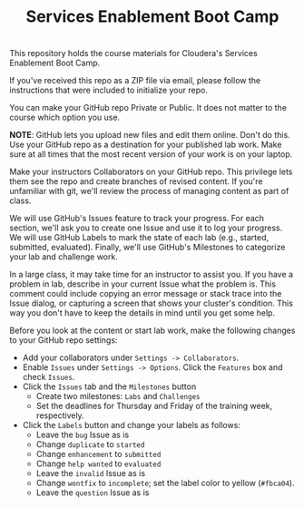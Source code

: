 # <center>Services Enablement Boot Camp 
# <center> 

This repository holds the course materials for Cloudera's Services
Enablement Boot Camp.

If you've received this repo as a ZIP file via email, please follow
the instructions that were included to initialize your repo.

You can make your GitHub repo Private or Public.  It does not matter
to the course which option you use.

<strong>NOTE</strong>: GitHub lets you upload new files and edit
them online. Don't do this. Use your GitHub repo as a destination
for your published lab work. Make sure at all times that the most
recent version of your work is on your laptop.

Make your instructors Collaborators on your GitHub repo. This
privilege lets them see the repo and create branches of revised
content. If you're unfamiliar with git, we'll review the process
of managing content as part of class.

We will use GitHub's Issues feature to track your progress. For
each section, we'll ask you to create one Issue and use it to log
your progress. We will use GitHub Labels to mark the state of
each lab (e.g., started, submitted, evaluated). Finally, we'll use
GitHub's Milestones to categorize your lab and challenge work. 

In a large class, it may take time for an instructor to assist you.
If you have a problem in lab, describe in your current Issue what
the problem is. This comment could include copying an error message
or stack trace into the Issue dialog, or capturing a screen that
shows your cluster's condition. This way you don't have to keep the
details in mind until you get some help.

Before you look at the content or start lab work, make the following
changes to your GitHub repo settings:

* Add your collaborators under `Settings -> Collaborators`.
* Enable `Issues` under `Settings -> Options`. Click the `Features` box and check `Issues`.
* Click the `Issues` tab and the `Milestones` button
    * Create two milestones: `Labs` and `Challenges`
    * Set the deadlines for Thursday and Friday of the training week, respectively.
* Click the `Labels` button and change your labels as follows:
    * Leave the `bug` Issue as is
    * Change `duplicate` to `started`
    * Change `enhancement` to `submitted`
    * Change `help wanted` to `evaluated`
    * Leave the `invalid` Issue as is
    * Change `wontfix` to `incomplete`; set the label color to yellow (`#fbca04`).
    * Leave the `question` Issue as is

